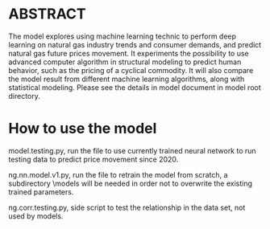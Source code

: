 # ABSTRACT
The model explores using machine learning technic to perform deep learning on natural gas industry trends and consumer demands, and predict natural gas future prices movement. It experiments the possibility to use advanced computer algorithm in structural modeling to predict human behavior, such as the pricing of a cyclical commodity. It will also compare the model result from different machine learning algorithms, along with statistical modeling. Please see the details in model document in model root directory. 

# How to use the model<br>
model.testing.py, run the file to use currently trained neural network to run testing data to predict price movement since 2020.

ng.nn.model.v1.py, run the file to retrain the model from scratch, a subdirectory \models will be needed in order not to overwrite the existing trained parameters.

ng.corr.testing.py, side script to test the relationship in the data set, not used by models.
